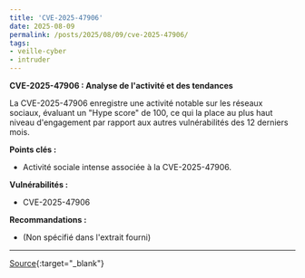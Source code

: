 ```yaml
---
title: 'CVE-2025-47906'
date: 2025-08-09
permalink: /posts/2025/08/09/cve-2025-47906/
tags:
- veille-cyber
- intruder
---
```

**CVE-2025-47906 : Analyse de l'activité et des tendances**

La CVE-2025-47906 enregistre une activité notable sur les réseaux sociaux, évaluant un "Hype score" de 100, ce qui la place au plus haut niveau d'engagement par rapport aux autres vulnérabilités des 12 derniers mois.

**Points clés :**

*   Activité sociale intense associée à la CVE-2025-47906.

**Vulnérabilités :**

*   CVE-2025-47906

**Recommandations :**

*   (Non spécifié dans l'extrait fourni)

---
[Source](https://cvemon.intruder.io/cves/CVE-2025-47906){:target="_blank"}
